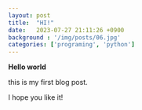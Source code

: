 ```yaml
---
layout: post
title:  "HI!"
date:   2023-07-27 21:11:26 +0900
background : '/img/posts/06.jpg'
categories: ['programing', 'python']
---
```


**Hello world**

this is my first blog post.

I hope you like it!
